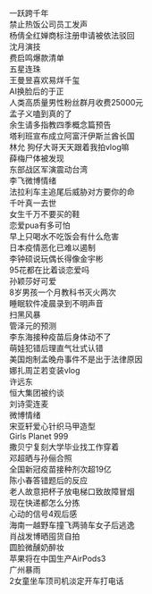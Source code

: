 一跃跨千年  
禁止热饭公司员工发声  
杨倩全红婵商标注册申请被依法驳回  
沈月演技  
费启鸣爆款清单  
五星连珠  
王曼昱喜欢易烊千玺  
AI换脸后的于正  
人类高质量男性粉丝群月收费25000元  
孟子义嗑到真的了  
余生请多指教四季概念篇预告  
塔利班宣布成立阿富汗伊斯兰酋长国  
林允 狗仔大哥天天跟着我拍vlog嘛  
薛梅尸体被发现  
东部战区军演震动台湾  
李飞微博情绪  
法拉利车主追尾后威胁对方要你的命  
千叶真一去世  
女生千万不要买的鞋  
恋爱pua有多可怕  
早上只喝水不吃饭会有什么危害  
日本疫情恶化已难以遏制  
李钟硕说玩偶长得像金宇彬  
95花都在比着谈恋爱吗  
孙颖莎好可爱  
8岁男孩一个月教科书灭火两次  
睡眠软件凌晨录到不明声音  
扫黑风暴  
管泽元的预测  
李东海接种疫苗后身体动不了  
萌娃犯错后理直气壮式认错  
美国炮制孟晚舟事件不是出于法律原因  
娜扎周芷若变装vlog  
许远东  
恒大集团被约谈  
刘诗雯连麦  
微博情绪  
宋亚轩爱心针织马甲造型  
Girls Planet 999  
撒贝宁复刻大学毕业找工作穿着  
邓超晒与孙俪合照  
全国新冠疫苗接种剂次超19亿  
陈小春答错题后的反应  
老人故意把杯子放电梯口致故障冒烟  
现在快递都怎么分拣  
心动的信号4观后感  
海南一越野车撞飞两骑车女子后逃逸  
肖战发博晒囤货自拍  
圆脸微醺奶醉妆  
苹果将在中国生产AirPods3  
广州暴雨  
2女童坐车顶司机淡定开车打电话  

